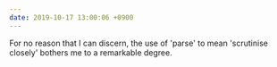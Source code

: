 ```yaml
---
date: 2019-10-17 13:00:06 +0900
---
```

For no reason that I can discern, the use of 'parse' to mean 'scrutinise closely' bothers me to a remarkable degree.
